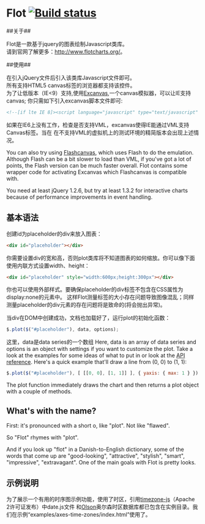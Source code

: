 # Flot [![Build status](https://travis-ci.org/flot/flot.png)](https://travis-ci.org/flot/flot)


##关于##

Flot是一款基于jquery的图表绘制Javascript类库。     
请到官网了解更多：<http://www.flotcharts.org/>。

##使用##

在引入jQuery文件后引入该类库Javascript文件即可。  
所有支持HTML5 canvas标签的浏览器都支持该控件。  
为了让低版本（IE<9）支持,使用[Excanvas],一个canvas模拟器，可以让IE支持canvas; 你只需如下引入excanvas脚本文件即可:

```html
<!--[if lte IE 8]><script language="javascript" type="text/javascript" src="excanvas.min.js"></script><![endif]-->
```

如果在IE6上没有工作，检查是否支持VML，excanvas使得IE能通过VML支持Canvas标签。当在
在不支持VML的虚拟机上的测试环境的精简版本会出现上述情况。



You can also try using [Flashcanvas][flashcanvas], which uses Flash to
do the emulation. Although Flash can be a bit slower to load than VML,
if you've got a lot of points, the Flash version can be much faster
overall. Flot contains some wrapper code for activating Excanvas which
Flashcanvas is compatible with.

You need at least jQuery 1.2.6, but try at least 1.3.2 for interactive
charts because of performance improvements in event handling.


## 基本语法 ##

创建id为placeholder的div来放入图表：

```html
<div id="placeholder"></div>
```

你需要设置div的宽和高，否则plot类库将不知道图表的如何缩放。你可以像下面使用内联方式设置width、height：

```html
<div id="placeholder" style="width:600px;height:300px"></div>
```

你也可以使用外部样式。要确保placeholder的div标签不包含在CSS属性为display:none的元素中。
这样Flot测量标签的大小存在问题导致图像混乱；同样测量placeholder的div元素的存在问题将是致命的(将会抛出异常)。  

当div在DOM中创建成功，文档也加载好了，运行plot的初始化函数：

```js
$.plot($("#placeholder"), data, options);
```

这里，data是data series的一个数组
Here, data is an array of data series and options is an object with
settings if you want to customize the plot. Take a look at the
examples for some ideas of what to put in or look at the 
[API reference](API.md). Here's a quick example that'll draw a line 
from (0, 0) to (1, 1):

```js
$.plot($("#placeholder"), [ [[0, 0], [1, 1]] ], { yaxis: { max: 1 } });
```

The plot function immediately draws the chart and then returns a plot
object with a couple of methods.


## What's with the name? ##

First: it's pronounced with a short o, like "plot". Not like "flawed".

So "Flot" rhymes with "plot".

And if you look up "flot" in a Danish-to-English dictionary, some of
the words that come up are "good-looking", "attractive", "stylish",
"smart", "impressive", "extravagant". One of the main goals with Flot
is pretty looks.


## 示例说明 ##

为了展示一个有用的时序图示例功能，使用了时区，引用[timezone-js][timezone-js]（Apache 2许可证发布）中date.js文件
和[Olson][olson]奥尔森时区数据库都已包含在实例目录。我们在示例“examples/axes-time-zones/index.html”使用了。


[excanvas]: http://code.google.com/p/explorercanvas/
[flashcanvas]: http://code.google.com/p/flashcanvas/
[timezone-js]: https://github.com/mde/timezone-js
[olson]: ftp://ftp.iana.org/tz/
